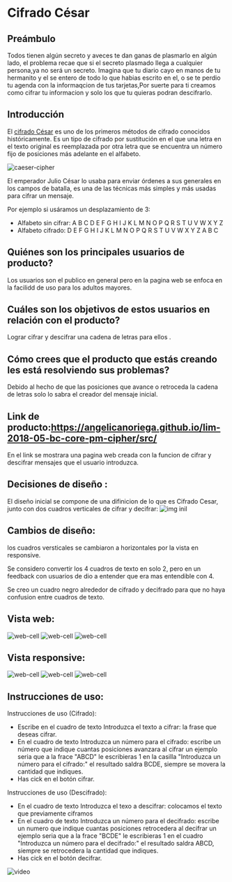# Cifrado César

## Preámbulo
Todos tienen algún secreto y aveces te dan ganas de plasmarlo en algún lado, el problema recae que si el secreto plasmado llega a cualquier persona,ya no será un secreto.
Imagina que tu diario cayo en manos de tu hermanito y el se entero de todo lo que habias escrito en el, o se te perdio tu agenda con la informaqcion de tus tarjetas,Por suerte para ti creamos como cifrar tu informacion y solo los que tu quieras podran descifrarlo.

## Introducción

El [cifrado César](https://en.wikipedia.org/wiki/Caesar_cipher) es uno de los
primeros métodos de cifrado conocidos históricamente. Es un tipo de cifrado por
sustitución en el que una letra en el texto original es reemplazada por otra
letra que se encuentra un número fijo de posiciones más adelante en el alfabeto.

![caeser-cipher](https://upload.wikimedia.org/wikipedia/commons/thumb/2/2b/Caesar3.svg/2000px-Caesar3.svg.png)

El emperador Julio César lo usaba para enviar órdenes a sus generales en los
campos de batalla, es una de las técnicas más simples y más usadas para cifrar
un mensaje.

Por ejemplo si usáramos un desplazamiento de 3:

* Alfabeto sin cifrar: A B C D E F G H I J K L M N O P Q R S T U V W X Y Z
* Alfabeto cifrado: D E F G H I J K L M N O P Q R S T U V W X Y Z A B C


## Quiénes son los principales usuarios de producto?

 Los usuarios son el publico en general pero en la pagina web se enfoca en la facilidd de uso para los adultos mayores.


## Cuáles son los objetivos de estos usuarios en relación con el producto?

Lograr cifrar y descifrar una cadena de letras para ellos .

## Cómo crees que el producto que estás creando les está resolviendo sus problemas?
Debido al hecho de que las posiciones que avance o retroceda la cadena de letras solo lo sabra el creador del mensaje inicial.

## Link de producto:https://angelicanoriega.github.io/lim-2018-05-bc-core-pm-cipher/src/

En el link se mostrara una pagina web creada con la funcion de cifrar y descifrar mensajes que el usuario introduzca.

## Decisiones de diseño :

El diseño inicial se compone de una difinicion de lo que es Cifrado Cesar, junto con dos cuadros verticales de cifrar y decifrar:
![img inil](https://github.com/angelicanoriega/lim-2018-05-bc-core-pm-cipher/blob/master/src/imagenes%20para%20el%20readme/cifrado%20cesar.png)

## Cambios de diseño:

los cuadros versticales se cambiaron a horizontales por la vista en responsive.

Se considero convertir los 4 cuadros de texto en solo 2, pero en un feedback con usuarios de dio a entender que era mas entendible con 4.

Se creo un cuadro negro alrededor de cifrado y decifrado para que no haya confusion entre cuadros de texto.

## Vista web:

![web-cell](https://github.com/angelicanoriega/lim-2018-05-bc-core-pm-cipher/blob/gh-pages/src/imagenes%20para%20el%20readme/imge%20web/Captura%20de%20pantalla%20de%202018-06-01%2002-57-35.png)
![web-cell](https://github.com/angelicanoriega/lim-2018-05-bc-core-pm-cipher/blob/gh-pages/src/imagenes%20para%20el%20readme/imge%20web/Captura%20de%20pantalla%20de%202018-06-01%2002-57-40.png)
![web-cell](https://github.com/angelicanoriega/lim-2018-05-bc-core-pm-cipher/blob/gh-pages/src/imagenes%20para%20el%20readme/imge%20web/Captura%20de%20pantalla%20de%202018-06-01%2002-57-44.png)

## Vista responsive:

![web-cell](https://github.com/angelicanoriega/lim-2018-05-bc-core-pm-cipher/blob/gh-pages/src/imagenes%20para%20el%20readme/imagen%20cellphone/Captura%20de%20pantalla%20de%202018-06-01%2002-32-09.png)
![web-cell](https://github.com/angelicanoriega/lim-2018-05-bc-core-pm-cipher/blob/gh-pages/src/imagenes%20para%20el%20readme/imagen%20cellphone/Captura%20de%20pantalla%20de%202018-06-01%2002-32-17.png)
![web-cell](https://github.com/angelicanoriega/lim-2018-05-bc-core-pm-cipher/blob/gh-pages/src/imagenes%20para%20el%20readme/imagen%20cellphone/Captura%20de%20pantalla%20de%202018-06-01%2002-32-24.png)

## Instrucciones de uso:

Instrucciones de uso (Cifrado):

* Escribe en el cuadro de texto Introduzca el texto a cifrar: la frase que deseas cifrar.
* En el cuadro de texto Introduzca un número para el cifrado: escribe un número que indique cuantas posiciones avanzara al cifrar 
un ejemplo seria que a la frace "ABCD" le escribieras 1 en la casilla "Introduzca un número para el cifrado:" el resultado saldra BCDE, siempre se movera la cantidad que indiques.
* Has cick en el botón cifrar.

Instrucciones de uso (Descifrado):

* En el cuadro de texto Introduzca el texo a descifrar: colocamos el texto que previamente ciframos
* En el cuadro de texto Introduzca un número para el decifrado: escribe un numero que indique cuantas posiciones retrocedera al decifrar 
un ejemplo seria que a la frace "BCDE" le escribieras 1 en el cuadro "Introduzca un número para el decifrado:" el resultado saldra ABCD, siempre se retrocedera la cantidad que indiques.
* Has cick en el botón decifrar.


![video](https://github.com/angelicanoriega/lim-2018-05-bc-core-pm-cipher/blob/master/src/imagenes%20para%20el%20readme/GIF.gif)

